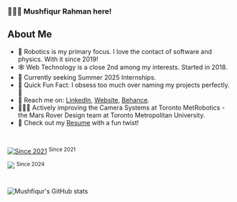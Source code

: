 ### 🙋🏻‍♂️ Mushfiqur Rahman here!

## About Me
 - 🤖 Robotics is my primary focus. I love the contact of software and physics. With it since 2019!
 - 🕸️ Web Technology is a close 2nd among my interests. Started in 2018.
 - 🔎 Currently seeking Summer 2025 Internships.
   <br>
 - 🎉 Quick Fun Fact: I obsess too much over naming my projects perfectly. 😬
 - 🔗 Reach me on: [LinkedIn](https://linkedin.com/in/mushfiqrrm), [Website](https://projects.mushfiqr.com), [Behance](https://links.mushfiqr.com/behance).
   <br>
 - 🏃‍♂️‍➡️ Actively improving the Camera Systems at Toronto MetRobotics - the Mars Rover Design team at Toronto Metropolitan University.
 - 📄 Check out my [Resume](https://projects.mushfiqr.com/resume) with a fun twist!
<br/>

[![Since 2021](https://wakatime.com/badge/user/c4933990-64f0-4101-b362-b288582ecb57.svg)](https://wakatime.com/@c4933990-64f0-4101-b362-b288582ecb57) <sup>Since 2021</sup> 

![](https://komarev.com/ghpvc/?username=snick-m&style=flat) <sup>Since 2024</sup> 
#
![Mushfiqur's GitHub stats](https://github-readme-stats.vercel.app/api?username=snick-m&show_icons=true&theme=tokyonight)

<!--
**snick-m/snick-m** is a ✨ _special_ ✨ repository because its `README.md` (this file) appears on your GitHub profile.

Here are some ideas to get you started:

- 🔭 I’m currently working on ...
- 🌱 I’m currently learning ...
- 👯 I’m looking to collaborate on ...
- 🤔 I’m looking for help with ...
- 💬 Ask me about ...
- 📫 How to reach me: ...
- 😄 Pronouns: ...
- ⚡ Fun fact: ...
-->
